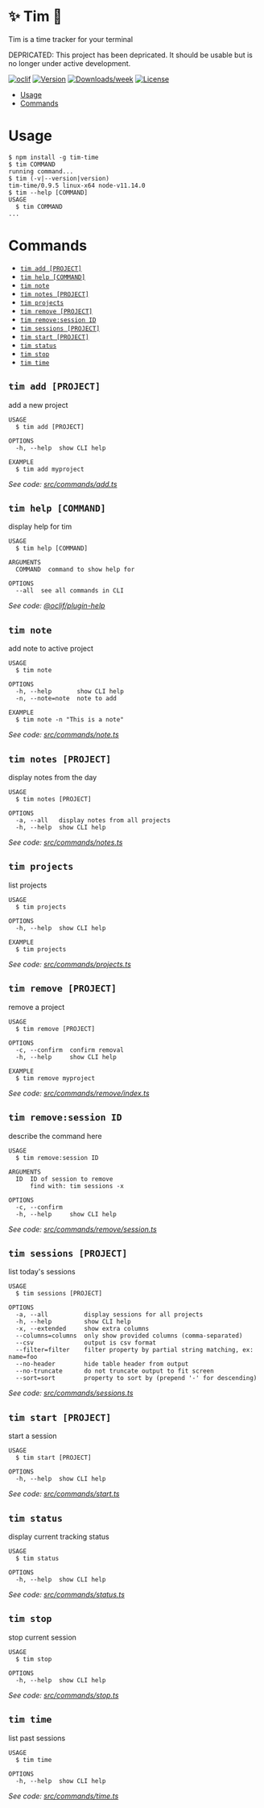 :sparkles: Tim :memo:
==========

Tim is a time tracker for your terminal

DEPRICATED: This project has been depricated. It should be usable but is no longer under active development.

[![oclif](https://img.shields.io/badge/cli-oclif-brightgreen.svg)](https://oclif.io)
[![Version](https://img.shields.io/npm/v/tim-time.svg)](https://npmjs.org/package/tim-time)
[![Downloads/week](https://img.shields.io/npm/dw/tim-time.svg)](https://npmjs.org/package/tim-time)
[![License](https://img.shields.io/npm/l/tim-time.svg)](https://github.com/epeery/Tim/blob/master/package.json)

<!-- toc -->
* [Usage](#usage)
* [Commands](#commands)
<!-- tocstop -->
# Usage
<!-- usage -->
```sh-session
$ npm install -g tim-time
$ tim COMMAND
running command...
$ tim (-v|--version|version)
tim-time/0.9.5 linux-x64 node-v11.14.0
$ tim --help [COMMAND]
USAGE
  $ tim COMMAND
...
```
<!-- usagestop -->
# Commands
<!-- commands -->
* [`tim add [PROJECT]`](#tim-add-project)
* [`tim help [COMMAND]`](#tim-help-command)
* [`tim note`](#tim-note)
* [`tim notes [PROJECT]`](#tim-notes-project)
* [`tim projects`](#tim-projects)
* [`tim remove [PROJECT]`](#tim-remove-project)
* [`tim remove:session ID`](#tim-removesession-id)
* [`tim sessions [PROJECT]`](#tim-sessions-project)
* [`tim start [PROJECT]`](#tim-start-project)
* [`tim status`](#tim-status)
* [`tim stop`](#tim-stop)
* [`tim time`](#tim-time)

## `tim add [PROJECT]`

add a new project

```
USAGE
  $ tim add [PROJECT]

OPTIONS
  -h, --help  show CLI help

EXAMPLE
  $ tim add myproject
```

_See code: [src/commands/add.ts](https://github.com/epeery/tim/blob/v0.9.5/src/commands/add.ts)_

## `tim help [COMMAND]`

display help for tim

```
USAGE
  $ tim help [COMMAND]

ARGUMENTS
  COMMAND  command to show help for

OPTIONS
  --all  see all commands in CLI
```

_See code: [@oclif/plugin-help](https://github.com/oclif/plugin-help/blob/v2.1.6/src/commands/help.ts)_

## `tim note`

add note to active project

```
USAGE
  $ tim note

OPTIONS
  -h, --help       show CLI help
  -n, --note=note  note to add

EXAMPLE
  $ tim note -n "This is a note"
```

_See code: [src/commands/note.ts](https://github.com/epeery/tim/blob/v0.9.5/src/commands/note.ts)_

## `tim notes [PROJECT]`

display notes from the day

```
USAGE
  $ tim notes [PROJECT]

OPTIONS
  -a, --all   display notes from all projects
  -h, --help  show CLI help
```

_See code: [src/commands/notes.ts](https://github.com/epeery/tim/blob/v0.9.5/src/commands/notes.ts)_

## `tim projects`

list projects

```
USAGE
  $ tim projects

OPTIONS
  -h, --help  show CLI help

EXAMPLE
  $ tim projects
```

_See code: [src/commands/projects.ts](https://github.com/epeery/tim/blob/v0.9.5/src/commands/projects.ts)_

## `tim remove [PROJECT]`

remove a project

```
USAGE
  $ tim remove [PROJECT]

OPTIONS
  -c, --confirm  confirm removal
  -h, --help     show CLI help

EXAMPLE
  $ tim remove myproject
```

_See code: [src/commands/remove/index.ts](https://github.com/epeery/tim/blob/v0.9.5/src/commands/remove/index.ts)_

## `tim remove:session ID`

describe the command here

```
USAGE
  $ tim remove:session ID

ARGUMENTS
  ID  ID of session to remove
      find with: tim sessions -x

OPTIONS
  -c, --confirm
  -h, --help     show CLI help
```

_See code: [src/commands/remove/session.ts](https://github.com/epeery/tim/blob/v0.9.5/src/commands/remove/session.ts)_

## `tim sessions [PROJECT]`

list today's sessions

```
USAGE
  $ tim sessions [PROJECT]

OPTIONS
  -a, --all          display sessions for all projects
  -h, --help         show CLI help
  -x, --extended     show extra columns
  --columns=columns  only show provided columns (comma-separated)
  --csv              output is csv format
  --filter=filter    filter property by partial string matching, ex: name=foo
  --no-header        hide table header from output
  --no-truncate      do not truncate output to fit screen
  --sort=sort        property to sort by (prepend '-' for descending)
```

_See code: [src/commands/sessions.ts](https://github.com/epeery/tim/blob/v0.9.5/src/commands/sessions.ts)_

## `tim start [PROJECT]`

start a session

```
USAGE
  $ tim start [PROJECT]

OPTIONS
  -h, --help  show CLI help
```

_See code: [src/commands/start.ts](https://github.com/epeery/tim/blob/v0.9.5/src/commands/start.ts)_

## `tim status`

display current tracking status

```
USAGE
  $ tim status

OPTIONS
  -h, --help  show CLI help
```

_See code: [src/commands/status.ts](https://github.com/epeery/tim/blob/v0.9.5/src/commands/status.ts)_

## `tim stop`

stop current session

```
USAGE
  $ tim stop

OPTIONS
  -h, --help  show CLI help
```

_See code: [src/commands/stop.ts](https://github.com/epeery/tim/blob/v0.9.5/src/commands/stop.ts)_

## `tim time`

list past sessions

```
USAGE
  $ tim time

OPTIONS
  -h, --help  show CLI help
```

_See code: [src/commands/time.ts](https://github.com/epeery/tim/blob/v0.9.5/src/commands/time.ts)_
<!-- commandsstop -->
